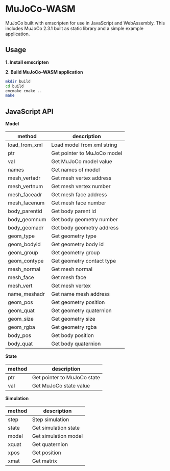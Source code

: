 # MuJoCo-WASM

MuJoCo built with emscripten for use in JavaScript and WebAssembly. This includes MuJoCo 2.3.1 built as static library and a simple example application.

## Usage

**1. Install emscripten**

**2. Build MuJoCo-WASM application**

```bash
mkdir build
cd build
emcmake cmake ..
make
```

## JavaScript API

**Model**

| method        | description                 |
| ------------- | --------------------------- |
| load_from_xml | Load model from xml string  |
| ptr           | Get pointer to MuJoCo model |
| val           | Get MuJoCo model value      |
| names         | Get names of model          |
| mesh_vertadr  | Get mesh vertex address     |
| mesh_vertnum  | Get mesh vertex number      |
| mesh_faceadr  | Get mesh face address       |
| mesh_facenum  | Get mesh face number        |
| body_parentid | Get body parent id          |
| body_geomnum  | Get body geometry number    |
| body_geomadr  | Get body geometry address   |
| geom_type     | Get geometry type           |
| geom_bodyid   | Get geometry body id        |
| geom_group    | Get geometry group          |
| geom_contype  | Get geometry contact type   |
| mesh_normal   | Get mesh normal             |
| mesh_face     | Get mesh face               |
| mesh_vert     | Get mesh vertex             |
| name_meshadr  | Get name mesh address       |
| geom_pos      | Get geometry position       |
| geom_quat     | Get geometry quaternion     |
| geom_size     | Get geometry size           |
| geom_rgba     | Get geometry rgba           |
| body_pos      | Get body position           |
| body_quat     | Get body quaternion         |

**State**

| method | description                 |
| ------ | --------------------------- |
| ptr    | Get pointer to MuJoCo state |
| val    | Get MuJoCo state value      |

**Simulation**

| method | description          |
| ------ | -------------------- |
| step   | Step simulation      |
| state  | Get simulation state |
| model  | Get simulation model |
| xquat  | Get quaternion       |
| xpos   | Get position         |
| xmat   | Get matrix           |
